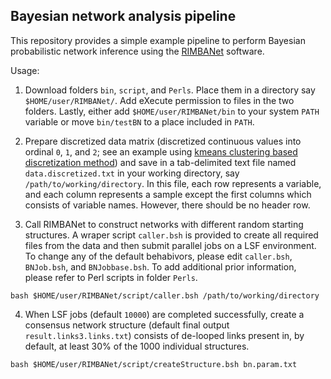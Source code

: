 ## Bayesian network analysis pipeline

This repository provides a simple example pipeline to perform Bayesian probabilistic network inference using the [RIMBANet](https://labs.icahn.mssm.edu/zhulab/?s=rimbanet) software.

Usage:

1. Download folders `bin`, `script`, and `Perls`. Place them in a directory say `$HOME/user/RIMBANet/`. Add eXecute permission to files in the two folders. Lastly, either add `$HOME/user/RIMBANet/bin` to your system `PATH` variable or move `bin/testBN` to a place included in `PATH`.

2. Prepare discretized data matrix (discretized continuous values into ordinal `0`, `1`, and `2`; see an example using [kmeans clustering based discretization method](https://songw01.github.io/AD_scRNAseq_companion/vignettes/Section_K_Bayesian_Network_Analysis.html)) and save in a tab-delimited text file named `data.discretized.txt` in your working directory, say `/path/to/working/directory`. In this file, each row represents a variable, and each column represents a sample except the first columns which consists of variable names. However, there should be no header row.

3. Call RIMBANet to construct networks with different random starting structures. A wraper script `caller.bsh` is provided to create all required files from the data and then submit parallel jobs on a LSF environment. To change any of the default behabivors, please edit `caller.bsh`, `BNJob.bsh`, and `BNJobbase.bsh`. To add additional prior information, please refer to Perl scripts in folder `Perls`.

```
bash $HOME/user/RIMBANet/script/caller.bsh /path/to/working/directory
```

4. When LSF jobs (default `10000`) are completed successfully, create a consensus network structure (default final output `result.links3.links.txt`) consists of de-looped links present in, by default, at least 30% of the 1000 individual structures.
```
bash $HOME/user/RIMBANet/script/createStructure.bsh bn.param.txt
```
